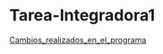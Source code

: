 # Tarea-Integradora1
[Cambios_realizados_en_el_programa](docs/Cambios_realizados_en_el_programa.pdf)
